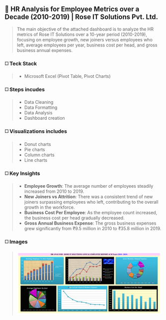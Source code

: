 ## 🔳 HR Analysis for Employee Metrics over a Decade (2010-2019) | Rose IT Solutions Pvt. Ltd.

>The main objective of the attached dashboard is to analyze the HR metrics of Rose IT Solutions over a 10-year period (2010-2019), focusing on employee growth, new joiners versus employees who left, average employees per year, business cost per head, and gross business annual expenses.

### ◻️ Teck Stack

>- Microsoft Excel (Pivot Table, Pivot Charts)

### ◻️ Steps incudes

>- Data Cleaning
>- Data Formatting
>- Data Analysis
>- Dashboard creation

### ◻️ Visualizations includes

>- Donut charts
>- Pie charts
>- Column charts
>- Line charts

### ◻️ Key Insights

>- **Employee Growth**: The average number of employees steadily increased from 2010 to 2019.
>- **New Joiners vs Attrition**: There was a consistent trend of new joiners surpassing employees who left, contributing to the overall growth in the workforce.
>- **Business Cost Per Employee**: As the employee count increased, the business cost per head gradually decreased.
>- **Gross Annual Business Expense**: The gross business expenses grew significantly from ₹9.5 million in 2010 to ₹35.8 million in 2019.

### ◻️ Images

>![HR Analysis](https://github.com/ialam085/HR_Analysis_Employee_Metrics_ROSE/blob/main/ROSE_HR_Analysis-1.png)

